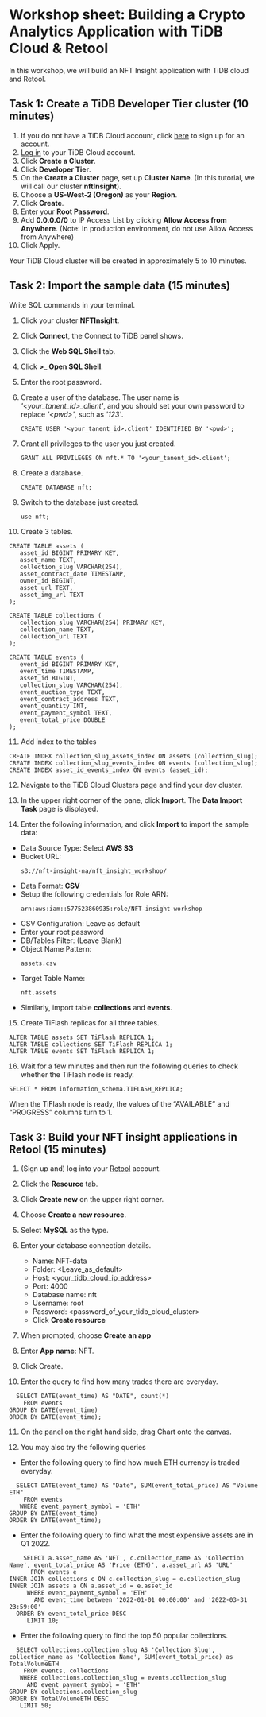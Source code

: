 # Workshop sheet: Building a Crypto Analytics Application with TiDB Cloud & Retool
In this workshop, we will build an NFT Insight application with TiDB cloud and Retool. 

## Task 1: Create a TiDB Developer Tier cluster (10 minutes)
1. If you do not have a TiDB Cloud account, click [here](https://tidbcloud.com/free-trial) to sign up for an account.
2. [Log in](https://tidbcloud.com/) to your TiDB Cloud account.
3. Click **Create a Cluster**. 
4. Click **Developer Tier**.
5. On the **Create a Cluster** page, set up **Cluster Name**. (In this tutorial, we will call our cluster **nftInsight**).
6. Choose a **US-West-2 (Oregon)** as your **Region**. 
7. Click **Create**.
8. Enter your **Root Password**.
9. Add **0.0.0.0/0** to IP Access List by clicking **Allow Access from Anywhere**. (Note: In production environment, do not use Allow Access from Anywhere)
10. Click Apply.

Your TiDB Cloud cluster will be created in approximately 5 to 10 minutes.

## Task 2: Import the sample data (15 minutes)
Write SQL commands in your terminal.
1. Click your cluster **NFTInsight**.

2. Click **Connect**, the Connect to TiDB panel shows.

3. Click the **Web SQL Shell** tab.

4. Click **>_ Open SQL Shell**.

5. Enter the root password.

6. Create a user of the database. The user name is *'<your_tanent_id>_client'*, and you should set your own password to replace *'\<pwd\>'*, such as *'123'*.
   ~~~   
   CREATE USER '<your_tanent_id>.client' IDENTIFIED BY '<pwd>';
   ~~~
7. Grant all privileges to the user you just created.
   ~~~
   GRANT ALL PRIVILEGES ON nft.* TO '<your_tanent_id>.client';
   ~~~
   
8. Create a database.
   ~~~
   CREATE DATABASE nft;
   ~~~

9. Switch to the database just created.
   ~~~
   use nft;
   ~~~

10. Create 3 tables.
   ~~~
   CREATE TABLE assets (
      asset_id BIGINT PRIMARY KEY,
      asset_name TEXT,
      collection_slug VARCHAR(254),
      asset_contract_date TIMESTAMP,
      owner_id BIGINT,
      asset_url TEXT,
      asset_img_url TEXT
   );

   CREATE TABLE collections (
      collection_slug VARCHAR(254) PRIMARY KEY,
      collection_name TEXT,
      collection_url TEXT
   );

   CREATE TABLE events (
      event_id BIGINT PRIMARY KEY,
      event_time TIMESTAMP,
      asset_id BIGINT, 
      collection_slug VARCHAR(254),
      event_auction_type TEXT,
      event_contract_address TEXT,
      event_quantity INT,
      event_payment_symbol TEXT,
      event_total_price DOUBLE
   );
   ~~~

11. Add index to the tables
   ~~~
   CREATE INDEX collection_slug_assets_index ON assets (collection_slug);
   CREATE INDEX collection_slug_events_index ON events (collection_slug);
   CREATE INDEX asset_id_events_index ON events (asset_id);
   ~~~ 

12. Navigate to the TiDB Cloud Clusters page and find your dev cluster.

13. In the upper right corner of the pane, click **Import**. The **Data Import Task** page is displayed.

14. Enter the following information, and click **Import** to import the sample data: 	
   - Data Source Type: Select **AWS S3**
   - Bucket URL: 
      ~~~
      s3://nft-insight-na/nft_insight_workshop/
      ~~~
   - Data Format: **CSV**
   - Setup the following credentials for Role ARN: 
      ~~~
      arn:aws:iam::577523860935:role/NFT-insight-workshop
      ~~~
   - CSV Configuration: Leave as default
   - Enter your root password
   - DB/Tables Filter: (Leave Blank)
   - Object Name Pattern: 
      ~~~
      assets.csv
      ~~~
   - Target Table Name: 
      ~~~
      nft.assets
      ~~~
   - Similarly, import table **collections** and **events**.

15. Create TiFlash replicas for all three tables.
   ~~~
   ALTER TABLE assets SET TiFlash REPLICA 1;
   ALTER TABLE collections SET TiFlash REPLICA 1;
   ALTER TABLE events SET TiFlash REPLICA 1;
   ~~~

16. Wait for a few minutes and then run the following queries to check whether the TiFlash node is ready.
   ~~~
   SELECT * FROM information_schema.TIFLASH_REPLICA;
   ~~~
   When the TiFlash node is ready, the values of the “AVAILABLE” and “PROGRESS” columns turn to 1.

## Task 3: Build your NFT insight applications in Retool (15 minutes)
1. (Sign up and) log into your [Retool](https://retool.com/) account.

2. Click the **Resource** tab.

3. Click **Create new** on the upper right corner.

4. Choose **Create a new resource**.

5. Select **MySQL** as the type.

6. Enter your database connection details.
   - Name: NFT-data
   - Folder: &lt;Leave_as_default&gt;
   - Host: &lt;your_tidb_cloud_ip_address&gt;
   - Port: 4000
   - Database name: nft
   - Username: root
   - Password: &lt;password_of_your_tidb_cloud_cluster&gt;
   - Click **Create resource**

7. When prompted, choose **Create an app**

8. Enter **App name**: NFT.

9. Click Create.

10. Enter the query to find how many trades there are everyday.
   ~~~
     SELECT DATE(event_time) AS "DATE", count(*)
       FROM events 
   GROUP BY DATE(event_time) 
   ORDER BY DATE(event_time);
   ~~~

11. On the panel on the right hand side, drag Chart onto the canvas. 

12. You may also try the following queries
   - Enter the following query to find how much ETH currency is traded everyday.   
   ~~~
     SELECT DATE(event_time) AS "Date", SUM(event_total_price) AS "Volume ETH"
       FROM events
      WHERE event_payment_symbol = 'ETH'
   GROUP BY DATE(event_time)
   ORDER BY DATE(event_time);
   ~~~
   - Enter the following query to find what the most expensive assets are in Q1 2022.
   ~~~
       SELECT a.asset_name AS 'NFT', c.collection_name AS 'Collection Name', event_total_price AS 'Price (ETH)', a.asset_url AS 'URL'
         FROM events e
   INNER JOIN collections c ON c.collection_slug = e.collection_slug
   INNER JOIN assets a ON a.asset_id = e.asset_id
        WHERE event_payment_symbol = 'ETH'
          AND event_time between '2022-01-01 00:00:00' and '2022-03-31 23:59:00' 
     ORDER BY event_total_price DESC
        LIMIT 10;
   ~~~
   - Enter the following query to find the top 50 popular collections.
   ~~~
     SELECT collections.collection_slug AS 'Collection Slug', collection_name as 'Collection Name', SUM(event_total_price) as TotalVolumeETH
       FROM events, collections 
      WHERE collections.collection_slug = events.collection_slug
        AND event_payment_symbol = 'ETH'
   GROUP BY collections.collection_slug 
   ORDER BY TotalVolumeETH DESC
      LIMIT 50;
   ~~~



